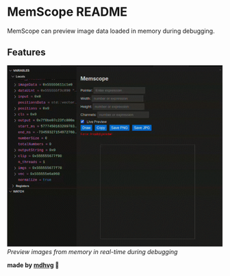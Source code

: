 # MemScope README

MemScope can preview image data loaded in memory during debugging.

## Features

![MemScope Preview](docs/Preview.gif)
_Preview images from memory in real-time during debugging_

**made by [mdhvg](https://github.com/mdhvg) 🐢**